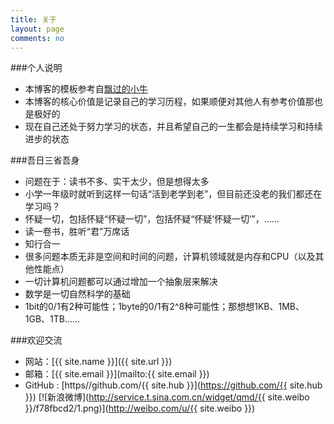 ```yaml
---
title: 关于
layout: page
comments: no
---
```


###个人说明

* 本博客的模板参考自[飘过的小牛](http://github.thinkingbar.com/)
* 本博客的核心价值是记录自己的学习历程，如果顺便对其他人有参考价值那也是极好的
* 现在自己还处于努力学习的状态，并且希望自己的一生都会是持续学习和持续进步的状态

###吾日三省吾身

* 问题在于：读书不多、实干太少，但是想得太多
* 小学一年级时就听到这样一句话“活到老学到老”，但目前还没老的我们都还在学习吗？
* 怀疑一切，包括怀疑“怀疑一切”，包括怀疑“怀疑‘怀疑一切’”，……
* 读一卷书，胜听“君”万席话
* 知行合一
* 很多问题本质无非是空间和时间的问题，计算机领域就是内存和CPU（以及其他性能点）
* 一切计算机问题都可以通过增加一个抽象层来解决
* 数学是一切自然科学的基础
* 1bit的0/1有2种可能性；1byte的0/1有2^8种可能性；那想想1KB、1MB、1GB、1TB……

###欢迎交流

* 网站：[{{ site.name }}]({{ site.url }})
* 邮箱：[{{ site.email }}](mailto:{{ site.email }})
* GitHub : [https//github.com/{{ site.hub }}](https://github.com/{{ site.hub }})
[![新浪微博](http://service.t.sina.com.cn/widget/qmd/{{ site.weibo }}/f78fbcd2/1.png)](http://weibo.com/u/{{ site.weibo }})


